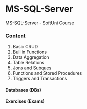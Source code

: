 # MS-SQL-Server
MS-SQL-Server - SoftUni  Course

### Content
1. Basic CRUD
2. Buil in Functions
3. Data Aggregation
4. Table Relations
5. Jons and Subques
6. Functions and Stored Procedures
7. Triggers and Transactions

#### Databases (DBs)

#### Exercises (Exams)
